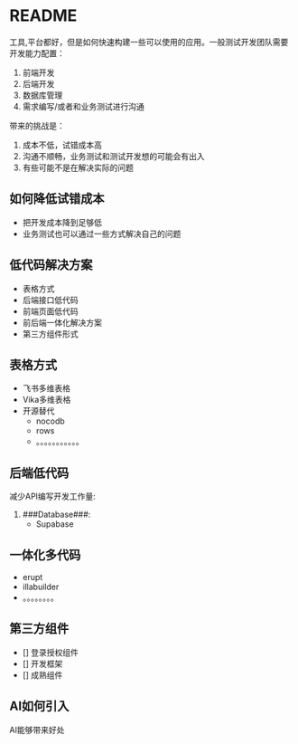 # README



工具,平台都好，但是如何快速构建一些可以使用的应用。一般测试开发团队需要开发能力配置：
1. 前端开发
2. 后端开发
3. 数据库管理
4. 需求编写/或者和业务测试进行沟通

带来的挑战是：
1. 成本不低，试错成本高
2. 沟通不顺畅，业务测试和测试开发想的可能会有出入
3. 有些可能不是在解决实际的问题

## 如何降低试错成本

- 把开发成本降到足够低
- 业务测试也可以通过一些方式解决自己的问题

## 低代码解决方案

- 表格方式
- 后端接口低代码
- 前端页面低代码
- 前后端一体化解决方案
- 第三方组件形式

## 表格方式

- 飞书多维表格
- Vika多维表格
- 开源替代
  - nocodb
  - rows
  - 。。。。。。。。。。。
## 后端低代码
减少API编写开发工作量:

1. ###Database###: 
   - Supabase

## 一体化多代码

- erupt
- illabuilder
- 。。。。。。。。

## 第三方组件

- [] 登录授权组件
- [] 开发框架
- [] 成熟组件

## AI如何引入

AI能够带来好处


